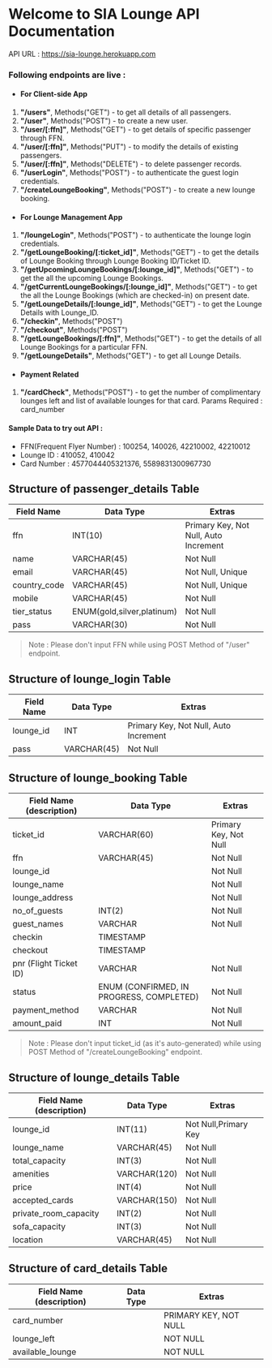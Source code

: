 # Welcome to SIA Lounge API Documentation

API URL : https://sia-lounge.herokuapp.com

### Following endpoints are live : 

* #### For Client-side App

1. **"/users"**, Methods("GET") - to get all details of all passengers.
2. **"/user"**, Methods("POST") -  to create a new user.
3. **"/user/[:ffn]"**, Methods("GET") - to get details of specific passenger through FFN.
4. **"/user/[:ffn]"**, Methods("PUT") - to modify the details of existing passengers.
5. **"/user/[:ffn]"**, Methods("DELETE") - to delete passenger records.
6. **"/userLogin"**, Methods("POST") - to authenticate the guest login credentials.
7. **"/createLoungeBooking"**, Methods("POST") - to create a new lounge booking.

* #### For Lounge Management App

1. **"/loungeLogin"**, Methods("POST") - to authenticate the lounge login credentials.
2. **"/getLoungeBooking/[:ticket_id]"**, Methods("GET") - to get the details of Lounge Booking through Lounge Booking ID/Ticket ID.
3. **"/getUpcomingLoungeBookings/[:lounge_id]"**, Methods("GET") - to get the all the upcoming Lounge Bookings.
4. **"/getCurrentLoungeBookings/[:lounge_id]"**, Methods("GET") - to get the all the Lounge Bookings (which are checked-in) on present date. 
5. **"/getLoungeDetails/[:lounge_id]"**, Methods("GET") - to get the Lounge Details with Lounge_ID.
6. **"/checkin"**, Methods("POST")
7. **"/checkout"**, Methods("POST")
8. **"/getLoungeBookings/[:ffn]"**, Methods("GET") - to get the details of all Lounge Bookings for a particular FFN.
9. **"/getLoungeDetails"**, Methods("GET") - to get all Lounge Details.

* #### Payment Related

1. **"/cardCheck"**, Methods("POST") -  to get the number of complimentary lounges left and list of available lounges for that card.
   Params Required : card_number
   

#### Sample Data to try out API : 

* FFN(Frequent Flyer Number) : 100254, 140026, 42210002, 42210012
* Lounge ID : 410052, 410042
* Card Number : 4577044405321376, 5589831300967730

## Structure of passenger_details Table

| Field Name   |  Data Type                          |  Extras                                |
| ------------ | -------------                       | -------------------------------------- |            
| ffn          |  INT(10)                            | Primary Key, Not Null, Auto Increment  |
| name         |  VARCHAR(45)                        | Not Null                               |
| email        |  VARCHAR(45)                        | Not Null, Unique                       |
| country_code |  VARCHAR(45)                        | Not Null, Unique                       |
| mobile       |  VARCHAR(45)                        | Not Null                               |
| tier_status  |  ENUM(gold,silver,platinum)         | Not Null                               |
| pass         |  VARCHAR(30)                        | Not Null                               |

> Note : Please don't input FFN while using POST Method of "/user" endpoint.  

## Structure of lounge_login Table

| Field Name   |  Data Type                      |  Extras                                |
| ------------ | -------------                   | -------------------------------------- |            
| lounge_id    |  INT                            | Primary Key, Not Null, Auto Increment  |
| pass         |  VARCHAR(45)                    | Not Null                               |

## Structure of lounge_booking Table

| Field Name (description)   |  Data Type                               |  Extras                                |
| -------------------------- | ---------------------------------------  | -------------------------------------- |            
| ticket_id                  |  VARCHAR(60)                             | Primary Key, Not Null                  |
| ffn                        |  VARCHAR(45)                             | Not Null                               |
|lounge_id                   |                                          | Not Null                               |
|lounge_name                 |                                          | Not Null                               |
|lounge_address              |                                          | Not Null                               |
| no_of_guests               |  INT(2)                                  | Not Null                               |
| guest_names                |  VARCHAR                                 | Not Null                               |
| checkin                    |  TIMESTAMP                               |                                        |
| checkout                   |  TIMESTAMP                               |                                        |
| pnr (Flight Ticket ID)     |  VARCHAR                                 | Not Null                               |
| status                     | ENUM (CONFIRMED, IN PROGRESS, COMPLETED) | Not Null                               |
| payment_method             | VARCHAR                                  | Not Null                               |
| amount_paid                | INT                                      | Not Null                               |


> Note : Please don't input ticket_id (as it's auto-generated) while using POST Method of "/createLoungeBooking" endpoint.  

## Structure of lounge_details Table

| Field Name (description)   |  Data Type                          |  Extras                                |
| ------------               | ------------------                  | -------------------------------------- |  
| lounge_id                  | INT(11)                             | Not Null,Primary Key                   |
| lounge_name                | VARCHAR(45)                         | Not Null                               |
| total_capacity             | INT(3)                              | Not Null                               |
| amenities                  | VARCHAR(120)                        | Not Null                               |
| price                      | INT(4)                              | Not Null                               |
|accepted_cards              | VARCHAR(150)                        | Not Null                               |
| private_room_capacity      | INT(2)                              | Not Null                               |
| sofa_capacity              | INT(3)                              | Not Null                               |
| location                   | VARCHAR(45)                         | Not Null                               |

## Structure of card_details Table

| Field Name (description)   |  Data Type                          |  Extras                                |
| ------------               | ------------------                  | -------------------------------------- | 
| card_number                |                                     | PRIMARY KEY, NOT NULL                  |
| lounge_left                |                                     | NOT NULL                               |
| available_lounge           |                                     | NOT NULL                               | 



